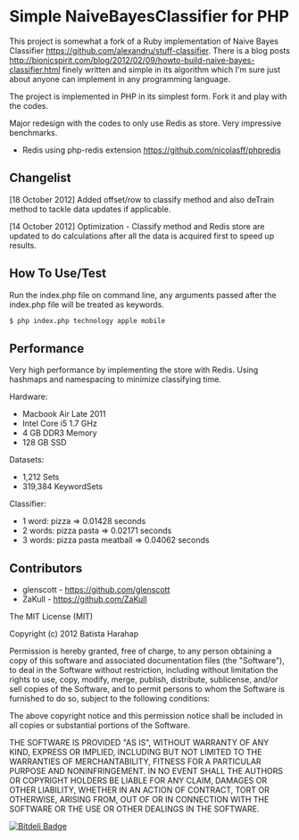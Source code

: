 # Simple NaiveBayesClassifier for PHP

This project is somewhat a fork of a Ruby implementation of Naive Bayes Classifier <https://github.com/alexandru/stuff-classifier>. There is a blog posts <http://bionicspirit.com/blog/2012/02/09/howto-build-naive-bayes-classifier.html> finely written and simple in its algorithm which I'm sure just about anyone can implement in any programming language.

The project is implemented in PHP in its simplest form. Fork it and play with the codes.

Major redesign with the codes to only use Redis as store. Very impressive benchmarks.
- Redis using php-redis extension <https://github.com/nicolasff/phpredis>


## Changelist

[18 October 2012]
Added offset/row to classify method and also deTrain method to tackle data updates if applicable.

[14 October 2012]
Optimization - Classify method and Redis store are updated to do calculations after all the data is acquired first to speed up results.


## How To Use/Test

Run the index.php file on command line, any arguments passed after the index.php file will be treated as keywords.

```bash
$ php index.php technology apple mobile
```

## Performance

Very high performance by implementing the store with Redis. Using hashmaps and namespacing to minimize classifying time.

Hardware:
- Macbook Air Late 2011
- Intel Core i5 1.7 GHz
- 4 GB DDR3 Memory
- 128 GB SSD

Datasets:
- 1,212 Sets
- 319,384 KeywordSets

Classifier:
- 1 word: pizza => 0.01428 seconds
- 2 words: pizza pasta => 0.02171 seconds
- 3 words: pizza pasta meatball => 0.04062 seconds


## Contributors

- glenscott - https://github.com/glenscott
- ZaKull - https://github.com/ZaKull


The MIT License (MIT)

Copyright (c) 2012 Batista Harahap

Permission is hereby granted, free of charge, to any person obtaining a copy of this software and associated documentation files (the "Software"), to deal in the Software without restriction, including without limitation the rights to use, copy, modify, merge, publish, distribute, sublicense, and/or sell copies of the Software, and to permit persons to whom the Software is furnished to do so, subject to the following conditions:

The above copyright notice and this permission notice shall be included in all copies or substantial portions of the Software.

THE SOFTWARE IS PROVIDED "AS IS", WITHOUT WARRANTY OF ANY KIND, EXPRESS OR IMPLIED, INCLUDING BUT NOT LIMITED TO THE WARRANTIES OF MERCHANTABILITY, FITNESS FOR A PARTICULAR PURPOSE AND NONINFRINGEMENT. IN NO EVENT SHALL THE AUTHORS OR COPYRIGHT HOLDERS BE LIABLE FOR ANY CLAIM, DAMAGES OR OTHER LIABILITY, WHETHER IN AN ACTION OF CONTRACT, TORT OR OTHERWISE, ARISING FROM, OUT OF OR IN CONNECTION WITH THE SOFTWARE OR THE USE OR OTHER DEALINGS IN THE SOFTWARE.


[![Bitdeli Badge](https://d2weczhvl823v0.cloudfront.net/tistaharahap/simple-naive-bayes-classifier-for-php/trend.png)](https://bitdeli.com/free "Bitdeli Badge")

